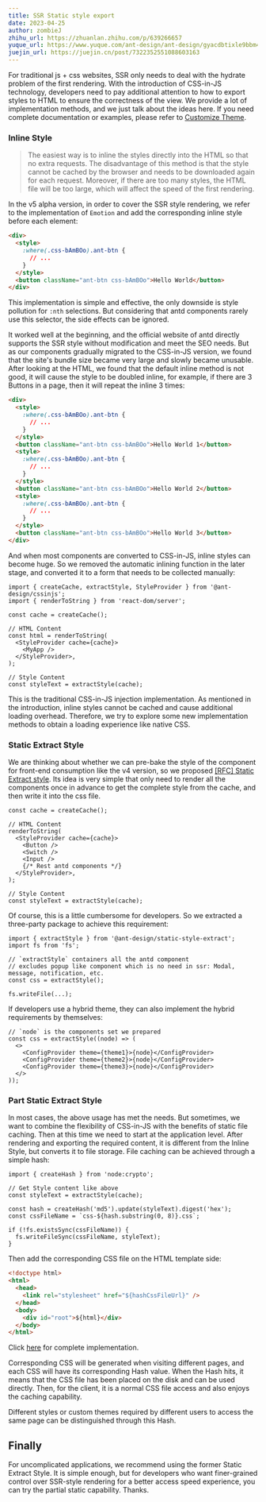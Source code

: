 ```yaml
---
title: SSR Static style export
date: 2023-04-25
author: zombieJ
zhihu_url: https://zhuanlan.zhihu.com/p/639266657
yuque_url: https://www.yuque.com/ant-design/ant-design/gyacdbtixle9bbm4
juejin_url: https://juejin.cn/post/7322352551088603163
---
```


For traditional js + css websites, SSR only needs to deal with the hydrate problem of the first rendering. With the introduction of CSS-in-JS technology, developers need to pay additional attention to how to export styles to HTML to ensure the correctness of the view. We provide a lot of implementation methods, and we just talk about the ideas here. If you need complete documentation or examples, please refer to [Customize Theme](/docs/react/customize-theme-cn).

### Inline Style

> The easiest way is to inline the styles directly into the HTML so that no extra requests. The disadvantage of this method is that the style cannot be cached by the browser and needs to be downloaded again for each request. Moreover, if there are too many styles, the HTML file will be too large, which will affect the speed of the first rendering.

In the v5 alpha version, in order to cover the SSR style rendering, we refer to the implementation of `Emotion` and add the corresponding inline style before each element:

```html
<div>
  <style>
    :where(.css-bAmBOo).ant-btn {
      // ...
    }
  </style>
  <button className="ant-btn css-bAmBOo">Hello World</button>
</div>
```

This implementation is simple and effective, the only downside is style pollution for `:nth` selections. But considering that antd components rarely use this selector, the side effects can be ignored.

It worked well at the beginning, and the official website of antd directly supports the SSR style without modification and meet the SEO needs. But as our components gradually migrated to the CSS-in-JS version, we found that the site's bundle size became very large and slowly became unusable. After looking at the HTML, we found that the default inline method is not good, it will cause the style to be doubled inline, for example, if there are 3 Buttons in a page, then it will repeat the inline 3 times:

```html
<div>
  <style>
    :where(.css-bAmBOo).ant-btn {
      // ...
    }
  </style>
  <button className="ant-btn css-bAmBOo">Hello World 1</button>
  <style>
    :where(.css-bAmBOo).ant-btn {
      // ...
    }
  </style>
  <button className="ant-btn css-bAmBOo">Hello World 2</button>
  <style>
    :where(.css-bAmBOo).ant-btn {
      // ...
    }
  </style>
  <button className="ant-btn css-bAmBOo">Hello World 3</button>
</div>
```

And when most components are converted to CSS-in-JS, inline styles can become huge. So we removed the automatic inlining function in the later stage, and converted it to a form that needs to be collected manually:

```tsx
import { createCache, extractStyle, StyleProvider } from '@ant-design/cssinjs';
import { renderToString } from 'react-dom/server';

const cache = createCache();

// HTML Content
const html = renderToString(
  <StyleProvider cache={cache}>
    <MyApp />
  </StyleProvider>,
);

// Style Content
const styleText = extractStyle(cache);
```

This is the traditional CSS-in-JS injection implementation. As mentioned in the introduction, inline styles cannot be cached and cause additional loading overhead. Therefore, we try to explore some new implementation methods to obtain a loading experience like native CSS.

### Static Extract Style

We are thinking about whether we can pre-bake the style of the component for front-end consumption like the v4 version, so we proposed [\[RFC\] Static Extract style](https://github.com/ant-design/ant-design/discussions/40985). Its idea is very simple that only need to render all the components once in advance to get the complete style from the cache, and then write it into the css file.

```tsx
const cache = createCache();

// HTML Content
renderToString(
  <StyleProvider cache={cache}>
    <Button />
    <Switch />
    <Input />
    {/* Rest antd components */}
  </StyleProvider>,
);

// Style Content
const styleText = extractStyle(cache);
```

Of course, this is a little cumbersome for developers. So we extracted a three-party package to achieve this requirement:

```tsx
import { extractStyle } from '@ant-design/static-style-extract';
import fs from 'fs';

// `extractStyle` containers all the antd component
// excludes popup like component which is no need in ssr: Modal, message, notification, etc.
const css = extractStyle();

fs.writeFile(...);
```

If developers use a hybrid theme, they can also implement the hybrid requirements by themselves:

```tsx
// `node` is the components set we prepared
const css = extractStyle((node) => (
  <>
    <ConfigProvider theme={theme1}>{node}</ConfigProvider>
    <ConfigProvider theme={theme2}>{node}</ConfigProvider>
    <ConfigProvider theme={theme3}>{node}</ConfigProvider>
  </>
));
```

### Part Static Extract Style

In most cases, the above usage has met the needs. But sometimes, we want to combine the flexibility of CSS-in-JS with the benefits of static file caching. Then at this time we need to start at the application level. After rendering and exporting the required content, it is different from the Inline Style, but converts it to file storage. File caching can be achieved through a simple hash:

```tsx
import { createHash } from 'node:crypto';

// Get Style content like above
const styleText = extractStyle(cache);

const hash = createHash('md5').update(styleText).digest('hex');
const cssFileName = `css-${hash.substring(0, 8)}.css`;

if (!fs.existsSync(cssFileName)) {
  fs.writeFileSync(cssFileName, styleText);
}
```

Then add the corresponding CSS file on the HTML template side:

```html
<!doctype html>
<html>
  <head>
    <link rel="stylesheet" href="${hashCssFileUrl}" />
  </head>
  <body>
    <div id="root">${html}</div>
  </body>
</html>
```

Click [here](https://github.com/ant-design/ant-design-examples/tree/main/examples/with-nextjs-generate-css-on-demand) for complete implementation.

Corresponding CSS will be generated when visiting different pages, and each CSS will have its corresponding Hash value. When the Hash hits, it means that the CSS file has been placed on the disk and can be used directly. Then, for the client, it is a normal CSS file access and also enjoys the caching capability.

Different styles or custom themes required by different users to access the same page can be distinguished through this Hash.

## Finally

For uncomplicated applications, we recommend using the former Static Extract Style. It is simple enough, but for developers who want finer-grained control over SSR-style rendering for a better access speed experience, you can try the partial static capability. Thanks.
